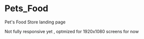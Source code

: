 # Pets_Food
Pet's Food Store landing page

Not fully responsive yet , optmized for 1920x1080 screens for now
